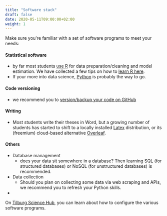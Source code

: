 ```yaml
---
title: "Software stack"
draft: false
date: 2020-05-11T09:00:00+02:00
weight: 1
---
```


Make sure you're familiar with a set of software programs to meet your needs:

#### Statistical software
- by far most students [use R](http://tilburgsciencehub.com/setup/R) for data preparation/cleaning
and model estimation. We have collected a few tips on how to [learn R here](http://tilburgsciencehub.com/tips/learn_R/).
- If your more into data science, [Python](http://tilburgsciencehub.com/setup/python) is probably the way to go.

#### Code versioning
- we recommend you to [version/backup your code on GitHub](http://tilburgsciencehub.com/workflow/versioning/)

#### Writing
- Most students write their theses in Word, but a growing number of students
  has started to shift to a locally installed [Latex](http://tilburgsciencehub.com/setup/latex/) distribution, or its (freemium) cloud-based alternative [Overleaf](https://www.overleaf.com).

#### Others

- Database management
  - does your data sit somewhere in a database? Then learning SQL
(for structured databases) or NoSQL (for unstructured databases) is recommended.
- Data collection
  - Should you plan on collecting some data via web scraping and APIs,
  we recommend you to refresh your Python skills.
-

On [Tilburg Science Hub](http://tilburgsciencehub.com/setup), you can learn
about how to configure the various software programs.

